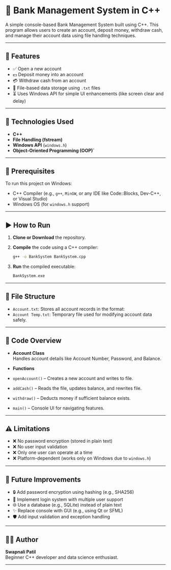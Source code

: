 # 🏦 Bank Management System in C++

A simple console-based Bank Management System built using C++. This program allows users to create an account, deposit money, withdraw cash, and manage their account data using file handling techniques.

---

## 📁 Features

- ✅ Open a new account  
- 💵 Deposit money into an account  
- 💳 Withdraw cash from an account  
- 🧾 File-based data storage using `.txt` files  
- ⏳ Uses Windows API for simple UI enhancements (like screen clear and delay)

---

## 🔧 Technologies Used

- **C++**  
- **File Handling (fstream)**  
- **Windows API** (`windows.h`)  
- **Object-Oriented Programming (OOP)`**

---

## 📌 Prerequisites

To run this project on Windows:

- C++ Compiler (e.g., `g++`, `MinGW`, or any IDE like Code::Blocks, Dev-C++, or Visual Studio)
- Windows OS (for `windows.h` support)

---

## ▶️ How to Run

1. **Clone or Download** the repository.

2. **Compile** the code using a C++ compiler:

    ```bash
    g++ -o BankSystem BankSystem.cpp
    ```

3. **Run** the compiled executable:

    ```bash
    BankSystem.exe
    ```

---

## 📂 File Structure

- `Account.txt`: Stores all account records in the format:
- `Account Temp.txt`: Temporary file used for modifying account data safely.

---

## 🧠 Code Overview

- **Account Class**  
Handles account details like Account Number, Password, and Balance.

- **Functions**  
- `openAccount()` – Creates a new account and writes to file.  
- `addCash()` – Reads the file, updates balance, and rewrites file.  
- `withdraw()` – Deducts money if sufficient balance exists.  
- `main()` – Console UI for navigating features.

---

## ⚠️ Limitations

- ❌ No password encryption (stored in plain text)  
- ❌ No user input validation  
- ❌ Only one user can operate at a time  
- ❌ Platform-dependent (works only on Windows due to `windows.h`)

---

## 🌟 Future Improvements

- 🔒 Add password encryption using hashing (e.g., SHA256)
- 🧠 Implement login system with multiple user support
- 🌐 Use a database (e.g., SQLite) instead of plain text
- ✨ Replace console with GUI (e.g., using Qt or SFML)
- 🛡️ Add input validation and exception handling

---

## 🧑‍💻 Author

**Swapnali Patil**  
Beginner C++ developer and data science enthusiast.

---
